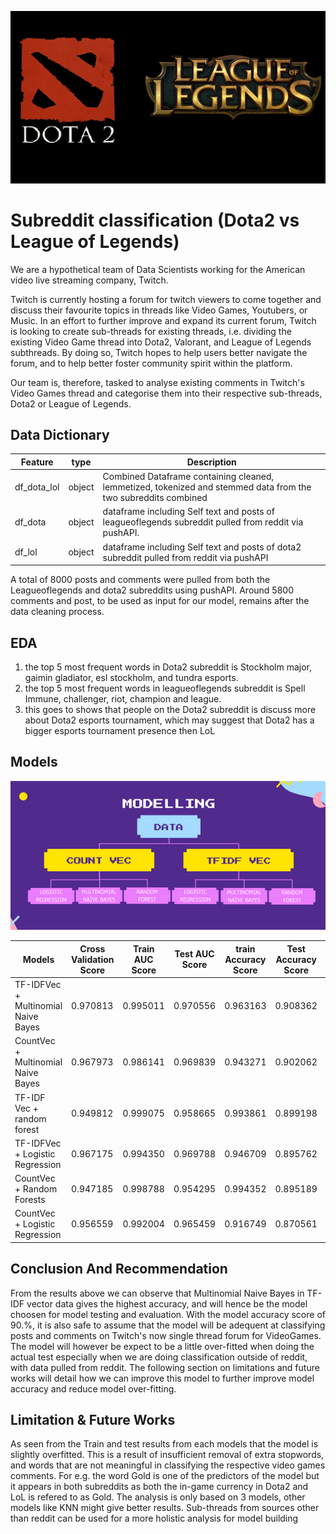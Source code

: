 ![](https://github.com/Aspiring-DataGod9000/Subreddit-Classification-Dota2-vs-League-of-Legends-/blob/main/read_me_images/dota_vs_lol.png)

# Subreddit classification (Dota2 vs League of Legends)

We are a hypothetical team of Data Scientists working for the American video live streaming company, Twitch. 

Twitch is currently hosting a forum for twitch viewers to come together and discuss their 
favourite topics in threads like Video Games, Youtubers, or Music. In an effort to further improve and expand its current forum, Twitch is looking to create sub-threads for existing threads, i.e. dividing the existing Video Game thread into Dota2, Valorant, and League of Legends subthreads. By doing so, Twitch hopes to help users better navigate the forum, and to help better foster community spirit within the platform.

 Our team is, therefore, tasked to analyse existing comments in Twitch's Video Games thread and categorise them into their respective sub-threads, Dota2 or League of Legends.


## Data Dictionary

| Feature                | type   | Description                                                                                                    |
|------------------------|--------|----------------------------------------------------------------------------------------------------------------|
|df_dota_lol             | object | Combined Dataframe containing cleaned, lemmetized, tokenized and stemmed data from the two subreddits combined |   
|df_dota                 | object | dataframe including Self text and posts of leagueoflegends subreddit pulled from reddit via pushAPI.           |
|df_lol                  | object | dataframe including Self text and posts of dota2 subreddit pulled from reddit via pushAPI                      |

A total of 8000 posts and comments were pulled from both the Leagueoflegends and dota2 subreddits using pushAPI. Around 5800 comments and post, to be used as input for our model, remains after the data cleaning process.
## EDA 
1) the top 5 most frequent words in Dota2 subreddit is Stockholm major, gaimin gladiator, esl stockholm, and tundra esports.
2) the top 5 most frequent words in leagueoflegends subreddit is Spell Immune, challenger, riot, champion and league.
3) this goes to shows that people on the Dota2 subreddit is discuss more about Dota2 esports tournament, which may suggest that Dota2 has a bigger esports tournament presence then LoL
## Models

![](https://github.com/Aspiring-DataGod9000/Subreddit-Classification-Dota2-vs-League-of-Legends-/blob/main/read_me_images/MODELLING.png)

| Models                             | Cross Validation Score | Train AUC Score | Test AUC Score | train Accuracy Score| Test Accuracy Score | Sensitivity | Specificity |       
| ---------------------------------- | ---------------------- | --------------- | -------------- | ------------------- | -----------         | ----------- | ----------- |
|TF-IDFVec + Multinomial Naive Bayes |	0.970813              |	0.995011        | 0.970556       |	0.963163	       | 0.908362	         | 0.947317	   | 0.852982    |
|CountVec + Multinomial Naive Bayes  |	0.967973	          |0.986141	        | 0.969839	     | 0.943271	           | 0.902062	         | 0.903415	   | 0.900139    |
|TF-IDF Vec + random forest	         |	0.949812              |     0.999075    | 0.958665	     | 0.993861	           | 0.899198	         | 0.960000	   | 0.812760    |
|TF-IDFVec + Logistic Regression  	 |0.967175                |	0.994350	    | 0.969788	     | 0.946709	           | 0.895762	         | 0.972683	   | 0.786408    |
|CountVec + Random Forests	         |  0.947185	          | 0.998788	    | 0.954295	     | 0.994352	           | 0.895189	         | 0.932683	   | 0.841886    |
|CountVec + Logistic Regression	     |     0.956559	          |0.992004	        | 0.965459	     | 0.916749	           | 0.870561	         | 0.976585	   | 0.719834    |

## Conclusion And Recommendation

From the results above we can observe that Multinomial Naive Bayes in TF-IDF vector data gives the highest accuracy, and will hence be the model choosen for model testing and evaluation. With the model accuracy score of 90.%, it is also safe to assume that the model will be adequent at classifying posts and comments on Twitch's now single thread forum for VideoGames. The model will however be expect to be a little over-fitted when doing the actual test especially when we are doing classification outside of reddit, with data pulled from reddit. The following section on limitations and future works will detail how we can improve this model to further improve model accuracy and reduce model over-fitting.
## Limitation & Future Works

As seen from the Train and test results from each models that the model is slightly overfitted. This is a result of insufficient removal of extra stopwords, and words that are not meaningful in classifying the respective video games comments. For e.g. the word Gold is one of the predictors of the model but it appears in both subreddits as both the in-game currency in Dota2 and LoL is refered to as Gold.
The analysis is only based on 3 models, other models like KNN might give better results.
Sub-threads from sources other than reddit can be used for a more holistic analysis for model building
